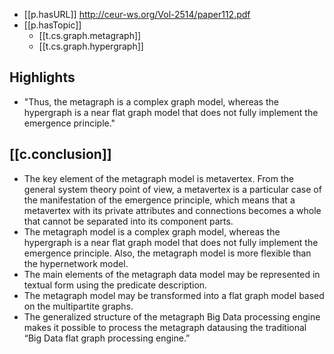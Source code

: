 

- [[p.hasURL]] http://ceur-ws.org/Vol-2514/paper112.pdf
- [[p.hasTopic]]
  - [[t.cs.graph.metagraph]]
  - [[t.cs.graph.hypergraph]]

## Highlights

- "Thus, the metagraph is a complex graph model, whereas the hypergraph is a near flat graph model that does not fully implement the emergence principle."

## [[c.conclusion]]

- The key element of the metagraph model is metavertex. From the general system theory point of view, a metavertex is a particular case of the manifestation of the emergence principle, which means that a metavertex with its private attributes and connections becomes a whole that cannot be separated into its component parts.
- The metagraph model is a complex graph model, whereas the hypergraph is a near flat graph model that does not fully implement the emergence principle. Also, the metagraph model is more flexible than the hypernetwork model.
- The main elements of the metagraph data model may be represented in textual form using the predicate description.
- The metagraph model may be transformed into a flat graph model based on the multipartite graphs.
- The generalized structure of the metagraph Big Data processing engine makes it possible to process the metagraph datausing the traditional “Big Data flat graph processing engine.”
